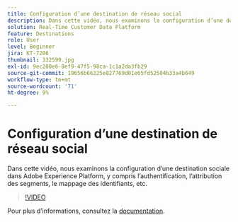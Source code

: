 ```yaml
---
title: Configuration d’une destination de réseau social
description: Dans cette vidéo, nous examinons la configuration d’une destination sociale dans Adobe Experience Platform, y compris l’authentification, l’attribution des segments, le mappage des identifiants, etc.
solution: Real-Time Customer Data Platform
feature: Destinations
role: User
level: Beginner
jira: KT-7206
thumbnail: 332599.jpg
exl-id: 9ec200e6-8ef9-47f5-98ca-1c1a2da3fb29
source-git-commit: 19656b66225e827769d01e65fd52504b33a4b649
workflow-type: tm+mt
source-wordcount: '71'
ht-degree: 9%

---
```


# Configuration d’une destination de réseau social

Dans cette vidéo, nous examinons la configuration d’une destination sociale dans Adobe Experience Platform, y compris l’authentification, l’attribution des segments, le mappage des identifiants, etc.

>[!VIDEO](https://video.tv.adobe.com/v/332599/?quality=12&learn=on)

Pour plus dʼinformations, consultez la [documentation](https://experienceleague.adobe.com/docs/experience-platform/destinations/catalog/social/overview.html).
